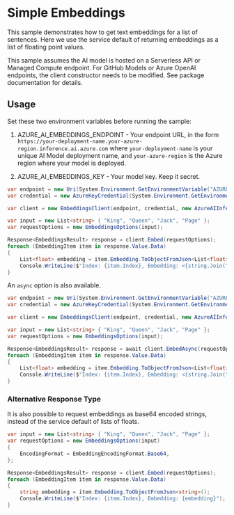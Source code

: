 # Simple Embeddings

This sample demonstrates how to get text embeddings for a list of sentences. Here we use the service default of returning embeddings as a list of floating point values.

This sample assumes the AI model is hosted on a Serverless API or Managed Compute endpoint. For GitHub Models or Azure OpenAI endpoints, the client constructor needs to be modified. See package documentation for details.

## Usage

Set these two environment variables before running the sample:

1. AZURE_AI_EMBEDDINGS_ENDPOINT - Your endpoint URL, in the form `https://your-deployment-name.your-azure-region.inference.ai.azure.com` where `your-deployment-name` is your unique AI Model deployment name, and `your-azure-region` is the Azure region where your model is deployed.

2. AZURE_AI_EMBEDDINGS_KEY - Your model key. Keep it secret.

```C# Snippet:Azure_AI_Inference_BasicEmbedding
var endpoint = new Uri(System.Environment.GetEnvironmentVariable("AZURE_AI_EMBEDDINGS_ENDPOINT"));
var credential = new AzureKeyCredential(System.Environment.GetEnvironmentVariable("AZURE_AI_EMBEDDINGS_KEY"));

var client = new EmbeddingsClient(endpoint, credential, new AzureAIInferenceClientOptions());

var input = new List<string> { "King", "Queen", "Jack", "Page" };
var requestOptions = new EmbeddingsOptions(input);

Response<EmbeddingsResult> response = client.Embed(requestOptions);
foreach (EmbeddingItem item in response.Value.Data)
{
    List<float> embedding = item.Embedding.ToObjectFromJson<List<float>>();
    Console.WriteLine($"Index: {item.Index}, Embedding: <{string.Join(", ", embedding)}>");
}
```

An `async` option is also available.

```C# Snippet:Azure_AI_Inference_BasicEmbeddingAsync
var endpoint = new Uri(System.Environment.GetEnvironmentVariable("AZURE_AI_EMBEDDINGS_ENDPOINT"));
var credential = new AzureKeyCredential(System.Environment.GetEnvironmentVariable("AZURE_AI_EMBEDDINGS_KEY"));

var client = new EmbeddingsClient(endpoint, credential, new AzureAIInferenceClientOptions());

var input = new List<string> { "King", "Queen", "Jack", "Page" };
var requestOptions = new EmbeddingsOptions(input);

Response<EmbeddingsResult> response = await client.EmbedAsync(requestOptions);
foreach (EmbeddingItem item in response.Value.Data)
{
    List<float> embedding = item.Embedding.ToObjectFromJson<List<float>>();
    Console.WriteLine($"Index: {item.Index}, Embedding: <{string.Join(", ", embedding)}>");
}
```

### Alternative Response Type

It is also possible to request embeddings as base64 encoded strings, instead of the service default of lists of floats.

```C# Snippet:Azure_AI_Inference_Base64Embedding
var input = new List<string> { "King", "Queen", "Jack", "Page" };
var requestOptions = new EmbeddingsOptions(input)
{
    EncodingFormat = EmbeddingEncodingFormat.Base64,
};

Response<EmbeddingsResult> response = client.Embed(requestOptions);
foreach (EmbeddingItem item in response.Value.Data)
{
    string embedding = item.Embedding.ToObjectFromJson<string>();
    Console.WriteLine($"Index: {item.Index}, Embedding: {embedding}");
}
```
